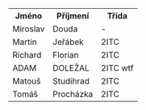<html>
  <head>
  </head>
  <body>
  <table>
    <th>Jméno</th>
    <th>Příjmení</th>
    <th>Třída</th>
    <tr>
      <td>Miroslav</td>
      <td>Douda</td>
      <td>-</td>
    </tr>
    <tr>
      <td>Martin</td>
      <td>Jeřábek</td>
      <td>2ITC</td>
    </tr>
    <tr>
      <td>Richard</td>
      <td>Florian</td>
      <td>2ITC</td>
    </tr>
    <tr>
      <td>ADAM</td>
      <td>DOLEŽAL</td>
      <td>2ITC wtf</td>
    </tr>
	<tr>
	<td>Matouš</td>
	<td>Studihrad</td>
	<td>2ITC</td>
	</tr>
  <tr>
  <td>Tomáš</td>
  <td>Procházka</td>
  <td>2ITC</td>
  </tr>
  </table>
  </body>
</html>
